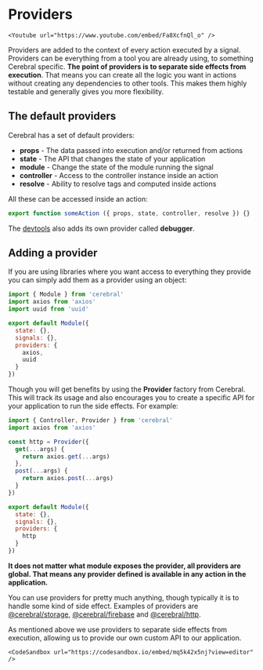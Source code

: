 # Providers

```marksy
<Youtube url="https://www.youtube.com/embed/Fa8XcfnQl_o" />
```

Providers are added to the context of every action executed by a signal. Providers can be everything from a tool you are already using, to something Cerebral specific. **The point of providers is to separate side effects from execution**. That means you can create all the logic you want in actions without creating any dependencies to other tools. This makes them highly testable and generally gives you more flexibility.

## The default providers
Cerebral has a set of default providers:

- **props** - The data passed into execution and/or returned from actions
- **state** - The API that changes the state of your application
- **module** - Change the state of the module running the signal
- **controller** - Access to the controller instance inside an action
- **resolve** - Ability to resolve tags and computed inside actions

All these can be accessed inside an action:

```js
export function someAction ({ props, state, controller, resolve }) {}
```

The [devtools](/docs/api/devtools) also adds its own provider called **debugger**.

## Adding a provider
If you are using libraries where you want access to everything they provide you can simply add them as a provider using an object:

```js
import { Module } from 'cerebral'
import axios from 'axios'
import uuid from 'uuid'

export default Module({
  state: {},
  signals: {},
  providers: {
    axios,
    uuid
  }
})
```

Though you will get benefits by using the **Provider** factory from Cerebral. This will track its usage and also encourages you to create a specific API for your application to run the side effects. For example:

```js
import { Controller, Provider } from 'cerebral'
import axios from 'axios'

const http = Provider({
  get(...args) {
    return axios.get(...args)
  },
  post(...args) {
    return axios.post(...args)
  }
})

export default Module({
  state: {},
  signals: {},
  providers: {
    http
  }
})
```

**It does not matter what module exposes the provider, all providers are global. That means any provider defined is available in any action in the application.**

You can use providers for pretty much anything, though typically it is to handle some kind of side effect. Examples of providers are [@cerebral/storage](https://github.com/cerebral/cerebral/tree/master/packages/node_modules/@cerebral/storage), [@cerebral/firebase](https://github.com/cerebral/cerebral/tree/master/packages/node_modules/@cerebral/firebase) and [@cerebral/http](https://github.com/cerebral/cerebral/tree/master/packages/node_modules/@cerebral/http).

As mentioned above we use providers to separate side effects from execution, allowing us to provide our own custom API to our application.

```marksy
<CodeSandbox url="https://codesandbox.io/embed/mq5k42x5nj?view=editor" />
```